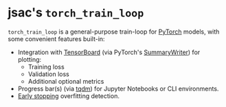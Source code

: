 # jsac's `torch_train_loop`

`torch_train_loop` is a general-purpose train-loop for [PyTorch][PyTorch] models, with some convenient features built-in:
  - Integration with [TensorBoard][TensorBoard] (via PyTorch's [SummaryWriter][SummaryWriter]) for
    plotting:
    - Training loss
    - Validation loss
    - Additional optional metrics
  - Progress bar(s) (via [tqdm][tqdm]) for Jupyter Notebooks or CLI environments.
  - [Early stopping][EarlyStopping] overfitting detection.


[PyTorch]: https://github.com/pytorch/pytorch
[TensorBoard]: https://github.com/tensorflow/tensorboard
[SummaryWriter]: https://pytorch.org/docs/stable/tensorboard.html?highlight=summarywriter#torch.utils.tensorboard.writer.SummaryWriter
[tqdm]: https://github.com/tqdm/tqdm
[EarlyStopping]: https://en.wikipedia.org/wiki/Early_stopping
